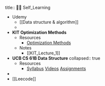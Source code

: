 title:: ⛹🏻 Self_Learning

- Udemy
	- [[Data structure & algorithm]]
	-
- **KIT Optimization Methods**
	- Resources
		- [Optimization Methods](https://www.youtube.com/watch?v=C7hI-_fDFqc&list=PLdkTDauaUnQpzuOCZyUUZc0lxf4-PXNR5&index=4)
	- Notes
		- [[KIT_Lecture_1]]
- **UCB CS 61B Data Structure**
  collapsed:: true
	- Resources
		- [Syllabus](https://sp19.datastructur.es/)
		  [Videos](https://www.youtube.com/watch?v=h59h5DoNhL4&list=PLgNUCz66KaWRSVzIeT_qB2yBgHocLmRWI)
		  [Assignments](https://github.com/Berkeley-CS61B/skeleton-fa20)
-
- [[Leecode]]